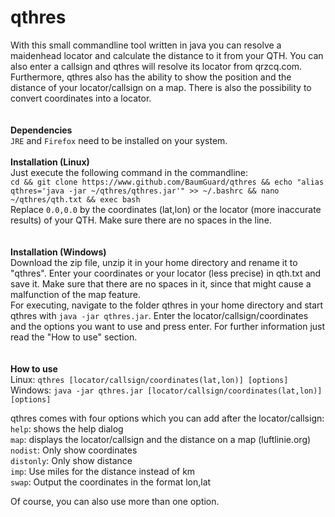 # qthres<br />

With this small commandline tool written in java you can resolve a maidenhead locator and calculate the distance to it from your QTH. You can also enter a callsign and qthres will resolve its locator from qrzcq.com. Furthermore, qthres also has the ability to show the position and the distance of your locator/callsign on a map. There is also the possibility to convert coordinates into a locator.<br />
<br />
<br />
**Dependencies**<br />
`JRE` and `Firefox` need to be installed on your system.
<br />
<br />
**Installation (Linux)**<br />
Just execute the following command in the commandline:<br />
`cd && git clone https://www.github.com/BaumGuard/qthres && echo "alias qthres='java -jar ~/qthres/qthres.jar'" >> ~/.bashrc && nano ~/qthres/qth.txt && exec bash`<br />
Replace `0.0,0.0` by the coordinates (lat,lon) or the locator (more inaccurate results) of your QTH. Make sure there are no spaces in the line.<br />
<br />
<br />
**Installation (Windows)**<br />
Download the zip file, unzip it in your home directory and rename it to "qthres". Enter your coordinates or your locator (less precise) in qth.txt and save it. Make sure that there are no spaces in it, since that might cause a malfunction of the map feature.<br />
For executing, navigate to the folder qthres in your home directory and start qthres with `java -jar qthres.jar`. Enter the locator/callsign/coordinates and the options you want to use and press enter. For further information just read the "How to use" section.<br />
<br />
<br />
**How to use**<br />
Linux: `qthres [locator/callsign/coordinates(lat,lon)] [options]`<br />
Windows: `java -jar qthres.jar [locator/callsign/coordinates(lat,lon)] [options]`<br />

qthres comes with four options which you can add after the locator/callsign:<br />
`help`: shows the help dialog<br />
`map`: displays the locator/callsign and the distance on a map (luftlinie.org)<br />
`nodist`: Only show coordinates<br />
`distonly`: Only show distance<br />
`imp`: Use miles for the distance instead of km<br />
`swap`: Output the coordinates in the format lon,lat<br />

Of course, you can also use more than one option.<br />
